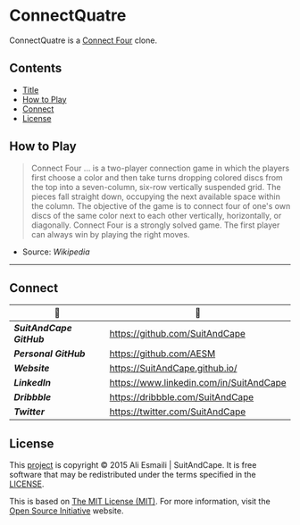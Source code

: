 <!-- README.md -->

ConnectQuatre
==========================================================================

ConnectQuatre is a [Connect Four](http://en.wikipedia.org/wiki/Connect_Four) clone.

## Contents

- [Title](#connectquatre)
- [How to Play](#how-to-play)
- [Connect](#connect)
- [License](#license)

## How to Play

>Connect Four ... is a two-player connection game in which the players first choose a color and then take turns dropping colored discs from the top into a seven-column, six-row vertically suspended grid. The pieces fall straight down, occupying the next available space within the column. The objective of the game is to connect four of one's own discs of the same color next to each other vertically, horizontally, or diagonally. Connect Four is a strongly solved game. The first player can always win by playing the right moves.

- Source: _Wikipedia_

--------------------------------------------------------------------------

## Connect

|              :tophat:             |              :rocket:             |
| --------------------------------- | --------------------------------- |
**_SuitAndCape GitHub_** | https://github.com/SuitAndCape
**_Personal GitHub_**    | https://github.com/AESM
**_Website_**            | https://SuitAndCape.github.io/
**_LinkedIn_**           | https://www.linkedin.com/in/SuitAndCape
**_Dribbble_**           | https://dribbble.com/SuitAndCape
**_Twitter_**            | https://twitter.com/SuitAndCape

## License

This [project](#connectquatre) is copyright © 2015 Ali Esmaili | SuitAndCape.  It is free software that may be redistributed under the terms specified in the [LICENSE](https://github.com/AESM/ConnectQuatre/blob/master/LICENSE).

This is based on [The MIT License (MIT)](http://opensource.org/licenses/MIT).  For more information, visit the [Open Source Initiative](http://opensource.org/) website.
